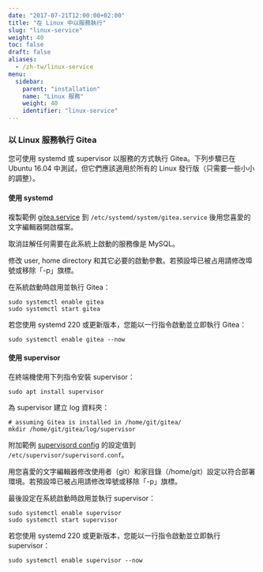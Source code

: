 ```yaml
---
date: "2017-07-21T12:00:00+02:00"
title: "在 Linux 中以服務執行"
slug: "linux-service"
weight: 40
toc: false
draft: false
aliases:
  - /zh-tw/linux-service
menu:
  sidebar:
    parent: "installation"
    name: "Linux 服務"
    weight: 40
    identifier: "linux-service"
---
```


### 以 Linux 服務執行 Gitea

您可使用 systemd 或 supervisor 以服務的方式執行 Gitea。下列步驟已在 Ubuntu 16.04 中測試，但它們應該適用於所有的 Linux 發行版（只需要一些小小的調整）。

#### 使用 systemd

複製範例 [gitea.service](https://github.com/go-gitea/gitea/blob/master/contrib/systemd/gitea.service) 到 `/etc/systemd/system/gitea.service` 後用您喜愛的文字編輯器開啟檔案。

取消註解任何需要在此系統上啟動的服務像是 MySQL。

修改 user, home directory 和其它必要的啟動參數。若預設埠已被占用請修改埠號或移除「-p」旗標。

在系統啟動時啟用並執行 Gitea：

```
sudo systemctl enable gitea
sudo systemctl start gitea
```

若您使用 systemd 220 或更新版本，您能以一行指令啟動並立即執行 Gitea：

```
sudo systemctl enable gitea --now
```

#### 使用 supervisor

在終端機使用下列指令安裝 supervisor：

```
sudo apt install supervisor
```

為 supervisor 建立 log 資料夾：

```
# assuming Gitea is installed in /home/git/gitea/
mkdir /home/git/gitea/log/supervisor
```

附加範例 [supervisord config](https://github.com/go-gitea/gitea/blob/master/contrib/supervisor/gitea) 的設定值到 `/etc/supervisor/supervisord.conf`。

用您喜愛的文字編輯器修改使用者（git）和家目錄（/home/git）設定以符合部署環境。若預設埠已被占用請修改埠號或移除「-p」旗標。

最後設定在系統啟動時啟用並執行 supervisor：

```
sudo systemctl enable supervisor
sudo systemctl start supervisor
```

若您使用 systemd 220 或更新版本，您能以一行指令啟動並立即執行 supervisor：

```
sudo systemctl enable supervisor --now
```
